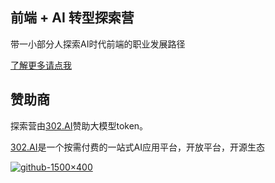 ## 前端 + AI 转型探索营

带一小部分人探索AI时代前端的职业发展路径

[了解更多请点我](https://appjiz2zqrn2142.h5.xiaoeknow.com/p/course/column/p_673d5557e4b023c058a79b7d)

## 赞助商

探索营由[302.AI](https://302.ai/)赞助大模型token。

[302.AI](https://302.ai/)是一个按需付费的一站式AI应用平台，开放平台，开源生态

[![github-1500×400](https://github.com/user-attachments/assets/af555b88-5875-4542-ae6e-c50992fe3944)](https://302.ai/)
